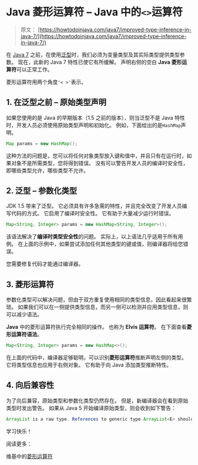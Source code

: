# Java 菱形运算符 – Java 中的`<>`运算符

> 原文： [https://howtodoinjava.com/java7/improved-type-inference-in-java-7/](https://howtodoinjava.com/java7/improved-type-inference-in-java-7/)

在 [Java 7](https://howtodoinjava.com/java7/java-7-changes-features-and-enhancements/) 之前，在使用[泛型](https://howtodoinjava.com/java/generics/complete-java-generics-tutorial/)时，我们必须为变量类型及其实际类型提供类型参数。 现在，此新的 Java 7 特性已使它有所缓解。 声明右侧的空白 **Java 菱形运算符**可以正常工作。

菱形运算符用两个角度`'< >'`表示。

## 1\. 在泛型之前 – 原始类型声明

如果您使用的是 Java 的早期版本（1.5 之前的版本），则当泛型不是 Java 特性时，开发人员必须使用原始类型声明和初始化。 例如，下面给出的是`HashMap`声明。

```java
Map params = new HashMap();

```

这种方法的问题是，您可以将任何对象类型放入键和值中，并且只有在运行时，如果对象不是所需类型，您将得到错误。 没有可以警告开发人员的编译时安全性，即哪些类型允许，哪些类型不允许。

## 2\. 泛型 – 参数化类型

JDK 1.5 带来了泛型。 它必须具有许多急需的特性，并且完全改变了开发人员编写代码的方式。 它启用了编译时安全性。 它有助于大量减少运行时错误。

```java
Map<String, Integer> params = new HashMap<String, Integer>();

```

该语法解决了**编译时类型安全性**的问题。 实际上，以上语法几乎适用于所有用例。 在上面的示例中，如果尝试添加任何其他类型的键或值，则编译器将给您错误。

您需要修复代码才能通过编译器。

## 3\. 菱形运算符

参数化类型可以解决问题，但由于双方重复使用相同的类型信息，因此看起来很繁琐。 如果我们可以在一侧提供类型信息，而另一侧可以检测并应用类型信息，则可以减少语法。

**Java** 中的菱形运算符执行完全相同的操作。 也称为 **Elvis 运算符**。 在下面查看**菱形运算符语法**。

```java
Map<String, Integer> params = new HashMap<>();

```

在上面的代码中，编译器足够聪明，可以识别**菱形运算符**推断声明左侧的类型。 它将类型信息也应用于右侧对象。 它有助于向 Java 添加类型推断特性。

## 4\. 向后兼容性

为了向后兼容，原始类型和参数化类型仍然存在。 但是，新编译器会在看到原始类型时发出警告。 如果从 Java 5 开始编译原始类型，则会收到如下警告：

```java
ArrayList is a raw type. References to generic type ArrayList<E> should be parameterized
```

学习快乐！

阅读更多：

维基中的[菱形运算符](https://en.wikipedia.org/wiki/Diamond_operator)